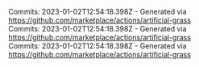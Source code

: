 Commits: 2023-01-02T12:54:18.398Z - Generated via https://github.com/marketplace/actions/artificial-grass
<br>
Commits: 2023-01-02T12:54:18.398Z - Generated via https://github.com/marketplace/actions/artificial-grass
<br>
Commits: 2023-01-02T12:54:18.398Z - Generated via https://github.com/marketplace/actions/artificial-grass
<br>
